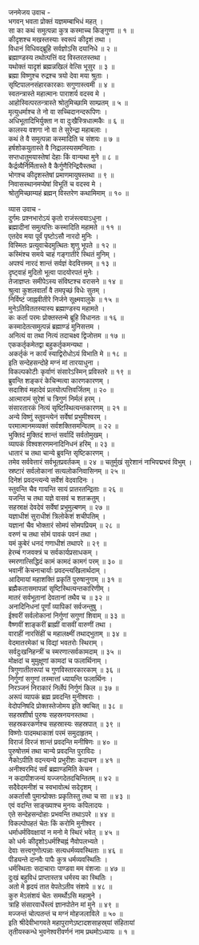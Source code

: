 जनमेजय उवाच -  
भगवन् भवता प्रोक्तं यज्ञमम्बाभिधं महत् ।  
सा का कथं समुत्पन्ना कुत्र कस्माच्च किङ्गुणा ॥ १ ॥  
कीदृशश्च मखस्तस्याः स्वरूपं कीदृशं तथा ।  
विधानं विधिवद्‌‌ब्रूहि सर्वज्ञोऽसि दयानिधे ॥ २ ॥  
ब्रह्माण्डस्य तथोत्पत्तिं वद विस्तरतस्तथा ।  
यथोक्तं यादृशं ब्रह्मन्नखिलं वेत्सि भूसुर ॥ ३ ॥  
ब्रह्मा विष्णुश्च रुद्रश्च त्रयो देवा मया श्रुताः ।  
सृष्टिपालनसंहारकारकाः सगुणास्त्वमी ॥ ४ ॥  
स्वतन्त्रास्ते महात्मानः पाराशर्य वदस्व मे ।  
आहोस्वित्परतन्त्रास्ते श्रोतुमिच्छामि साम्प्रतम् ॥ ५ ॥  
मृत्युधर्माश्च ते नो वा सच्चिदानन्दरूपिणः ।  
अधिभूतादिभिर्युक्ता न वा दुःखैस्त्रिधात्मकैः ॥ ६ ॥  
कालस्य वशगा नो वा ते सुरेन्द्रा महाबलाः ।  
कथं ते वै समुत्पन्ना कस्मादिति च संशयः ॥ ७ ॥  
हर्षशोकयुतास्ते वै निद्रालस्यसमन्विताः ।  
सप्तधातुमयास्तेषां देहाः किं वान्यथा मुने ॥ ८ ॥  
कैर्द्रव्यैर्निर्मितास्ते वै कैर्गुणैरिन्द्रियैस्तथा ।  
भोगश्च कीदृशस्तेषां प्रमाणमायुषस्तथा ॥ ९ ॥  
निवासस्थानमप्येषां विभूतिं च वदस्व मे ।  
श्रोतुमिच्छाम्यहं ब्रह्मन् विस्तरेण कथामिमाम् ॥ १० ॥  
  
व्यास उवाच -  
दुर्गमः प्रश्नभारोऽयं कृतो राजंस्त्वयाऽधुना ।  
ब्रह्मादीनां समुत्पत्तिः कस्मादिति महामते ॥ ११ ॥  
एतदेव मया पूर्वं पृष्टोऽसौ नारदो मुनिः ।  
विस्मितः प्रत्युवाचेदमुत्थितः शृणु भूपते ॥ १२ ॥  
कस्मिंश्च समये चाहं गङ्गातीरे स्थितं मुनिम् ।  
अपश्यं नारदं शान्तं सर्वज्ञं वेदवित्तमम् ॥ १३ ॥  
दृष्ट्वाहं मुदितो भूत्वा पादयोरपतं मुनेः ।  
तेजाज्ञप्तः समीपेऽस्य संविष्टश्च वरासने ॥ १४ ॥  
श्रुत्वा कुशलवार्तां वै तमपृच्छं विधेः सुतम् ।  
निर्विष्टं जाह्नवीतीरे निर्जने सूक्ष्मवालुके ॥ १५ ॥  
मुनेऽतिविततस्यास्य ब्रह्माण्डस्य महामते ।  
कः कर्ता परमः प्रोक्तस्तन्मे ब्रूहि विधानतः ॥ १६ ॥  
कस्मादेतत्समुत्पन्नं ब्रह्माण्डं मुनिसत्तम ।  
अनित्यं वा तथा नित्यं तदाचक्ष्व द्विजोत्तम ॥ १७ ॥  
एककर्तृकमेतद्वा बहुकर्तृकमन्यथा ।  
अकर्तृकं न कार्यं स्याद्विरोधोऽयं विभाति मे ॥ १८ ॥  
इति सन्देहसन्दोहे मग्नं मां तारयाधुना ।  
विकल्पकोटीः कृर्वाणं संसारेऽस्मिन् प्रविस्तरे ॥ १९ ॥  
ब्रुवन्ति शङ्करं केचिन्मत्वा कारणकारणम् ।  
सदाशिवं महादेवं प्रलयोत्पत्तिवर्जितम् ॥ २० ॥  
आत्मारामं सुरेशं च त्रिगुणं निर्मलं हरम् ।  
संसारतारकं नित्यं सृष्टिस्थित्यन्तकारणम् ॥ २१ ॥  
अन्ये विष्णुं स्तुवन्त्येनं सर्वेषां प्रभुमीश्वरम् ।  
परमात्मानमव्यक्तं सर्वशक्तिसमन्वितम् ॥ २२ ॥  
भुक्तिदं मुक्तिदं शान्तं सर्वादिं सर्वतोमुखम् ।  
व्यापकं विश्वशरणमनादिनिधनं हरिम् ॥ २३ ॥  
धातारं च तथा चान्ये ब्रुवन्ति सृष्टिकारणम् ।  
तमेव सर्ववेत्तारं सर्वभूतप्रवर्तकम् ॥ २४ ॥
चतुर्मुखं सुरेशानं नाभिपद्मभवं विभुम् ।  
स्रष्टारं सर्वलोकानां सत्यलोकनिवासिनम् ॥ २५ ॥  
दिनेशं प्रवदन्त्यन्ये सर्वेशं वेदवादिनः ।  
स्तुवन्ति चैव गायन्ति सायं प्रातरतन्द्रिताः ॥ २६ ॥  
यजन्ति च तथा यज्ञे वासवं च शतक्रतुम् ।  
सहस्राक्षं देवदेवं सर्वेषां प्रभुमुल्बणम् ॥ २७ ॥  
यज्ञाधीशं सुराधीशं त्रिलोकेशं शचीपतिम् ।  
यज्ञानां चैव भोक्तारं सोमपं सोमपप्रियम् ॥ २८ ॥  
वरुणं च तथा सोमं पावकं पवनं तथा ।  
यमं कुबेरं धनदं गणाधीशं तथापरे ॥ २९ ॥  
हेरम्बं गजवक्त्रं च सर्वकार्यप्रसाधकम् ।  
स्मरणात्सिद्धिदं कामं कामदं कामगं परम् ॥ ३० ॥  
भवानीं केचनाचार्याः प्रवदन्त्यखिलार्थदाम् ।  
आदिमायां महाशक्तिं प्रकृतिं पुरुषानुगाम् ॥ ३१ ॥  
ब्रह्मैकतासमापन्नां सृष्टिस्थित्यन्तकारिणीम् ।  
मातरं सर्वभूतानां देवतानां तथैव च ॥ ३२ ॥  
अनादिनिधनां पूर्णां व्यापिकां सर्वजन्तुषु ।  
ईश्वरीं सर्वलोकानां निर्गुणां सगुणां शिवाम् ॥ ३३ ॥  
वैष्णवीं शाङ्करीं ब्राह्मीं वासवीं वारुणीं तथा ।  
वाराहीं नारसिंहीं च महालक्ष्मीं तथाद्‌भुताम् ॥ ३४ ॥  
वेदमातरमेकां च विद्यां भवतरोः स्थिराम् ।  
सर्वदुःखनिहन्त्रीं च स्मरणात्सर्वकामदाम् ॥ ३५ ॥  
मोक्षदां च मुमुक्षूणां कामदां च फलार्थिनाम् ।  
त्रिगुणातीतरूपां च गुणविस्तारकारकाम् ॥ ३६ ॥  
निर्गुणां सगुणां तस्मात्तां ध्यायन्ति फलार्थिनः ।  
निरञ्जनं निराकारं निर्लेपं निर्गुणं किल ॥ ३७ ॥  
अरूपं व्यापकं ब्रह्म प्रवदन्ति मुनीश्वराः ।  
वेदोपनिषदि प्रोक्तस्तेजोमय इति क्वचित् ॥ ३८ ॥  
सहस्रशीर्षा पुरुषः सहस्रनयनस्तथा ।  
सहस्रकरकर्णश्च सहस्रास्यः सहस्रपात् ॥ ३९ ॥  
विष्णोः पादमथाकाशं परमं समुदाहृतम् ।  
विराजं विरजं शान्तं प्रवदन्ति मनीषिणः ॥ ४० ॥  
पुरुषोत्तमं तथा चान्ये प्रवदन्ति पुराविदः ।  
नैकोऽपीति वदन्त्यन्ये प्रभुरीशः कदाचन ॥ ४१ ॥  
अनीश्वरमिदं सर्वं ब्रह्माण्डमिति केचन ।  
न कदापीशजन्यं यज्जगदेतदचिन्तितम् ॥ ४२ ॥  
सदैवेदमनीशं च स्वभावोत्थं सदेदृशम् ।  
अकर्तासौ पुमान्प्रोक्तः प्रकृतिस्तु तथा च सा ॥ ४३ ॥  
एवं वदन्ति साङ्ख्याश्च मुनयः कपिलादयः ।  
एते सन्देहसन्दोहाः प्रभवन्ति तथाऽपरे ॥ ४४ ॥  
विकल्पोपहतं चेतः किं करोमि मुनीश्वर ।  
धर्माधर्मविवक्षायां न मनो मे स्थिरं भवेत् ॥ ४५ ॥  
को धर्मः कीदृशोऽधर्मश्चिह्नं नैवोपलभ्यते ।  
देवाः सत्त्वगुणोत्पन्नाः सत्यधर्मव्यवस्थिताः ॥ ४६ ॥  
पीड्यन्ते दानवैः पापैः कुत्र धर्मव्यवस्थितिः ।  
धर्मस्थिताः सदाचाराः पाण्डवा मम वंशजाः ॥ ४७ ॥  
दुःखं बहुविधं प्राप्तास्तत्र धर्मस्य का स्थितिः ।  
अतो मे हृदयं तात वेपतेऽतीव संशये ॥ ४८ ॥  
कुरु मेऽसंशयं चेतः समर्थोऽसि महामुने ।  
त्राहि संसारवार्धेस्त्वं ज्ञानपोतेन मां मुने ॥ ४९ ॥  
मज्जन्तं चोत्पतन्तं च मग्नं मोहजलाविले ॥ ५० ॥  
इति श्रीदेवीभागवते महापुराणेऽष्टादशसाहस्र्यां संहितायां  
तृतीयस्कन्धे भुवनेश्वरीवर्णनं नाम प्रथमोऽध्यायः ॥ १ ॥
